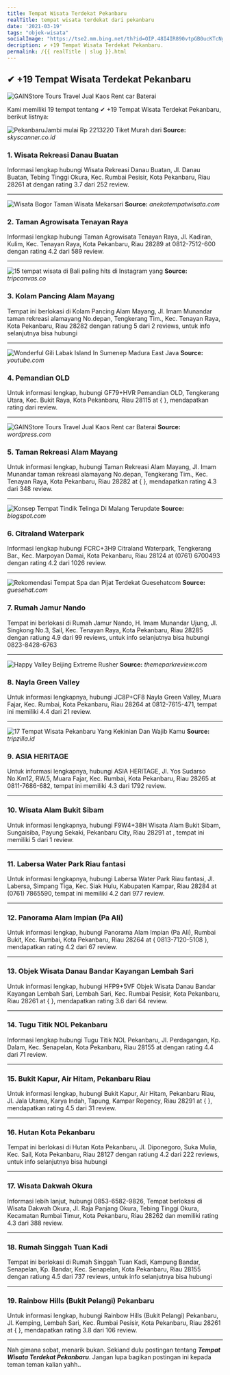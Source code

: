```yaml
---
title: Tempat Wisata Terdekat Pekanbaru
realTitle: tempat wisata terdekat dari pekanbaru
date: '2021-03-19'
tags: "objek-wisata"
socialImage: "https://tse2.mm.bing.net/th?id=OIP.48I4IR890vtpGB0ucKTcNgHaCb&amp;pid=15.1"
decription: ✔ +19 Tempat Wisata Terdekat Pekanbaru.
permalink: /{{ realTitle | slug }}.html
---
```


## ✔ +19 Tempat Wisata Terdekat Pekanbaru

![GAINStore  Tours  Travel Jual Kaos Rent car Baterai ](https://gainstore.files.wordpress.com/2015/01/rental-mobil.jpg?w=1024)



Kami memiliki 19 tempat tentang ✔ +19 Tempat Wisata Terdekat Pekanbaru, berikut listnya:



![PekanbaruJambi mulai Rp 2213220  Tiket Murah dari ](https://tse1.mm.bing.net/th?id=OIP.3v6mEQsHHsIw5uLvsvHI6AHaHi&amp;pid=15.1)
**Source:** _skyscanner.co.id_


### 1. Wisata Rekreasi Danau Buatan



Informasi lengkap hubungi Wisata Rekreasi Danau Buatan, Jl. Danau Buatan, Tebing Tinggi Okura, Kec. Rumbai Pesisir, Kota Pekanbaru, Riau 28261 at  dengan rating 3.7 dari 252 review.

---


![Wisata Bogor  Taman Wisata Mekarsari](https://tse4.mm.bing.net/th?id=OIP.BLxn_5wmSyuPNnrFQT8yzwHaE8&amp;pid=15.1)
**Source:** _anekatempatwisata.com_


### 2. Taman Agrowisata Tenayan Raya



Informasi lengkap hubungi Taman Agrowisata Tenayan Raya, Jl. Kadiran, Kulim, Kec. Tenayan Raya, Kota Pekanbaru, Riau 28289 at 0812-7512-600 dengan rating 4.2 dari 589 review.

---


![15 tempat wisata di Bali paling hits di Instagram yang ](https://tse4.mm.bing.net/th?id=OIP.kok35cXExoMekhnmVh6M8gHaD4&amp;pid=15.1)
**Source:** _tripcanvas.co_


### 3. Kolam Pancing Alam Mayang



Tempat ini berlokasi di Kolam Pancing Alam Mayang, Jl. Imam Munandar taman rekreasi alamayang No.depan, Tengkerang Tim., Kec. Tenayan Raya, Kota Pekanbaru, Riau 28282 dengan ratiung 5 dari 2 reviews, untuk info selanjutnya bisa hubungi 

---


![Wonderful Gili Labak Island In Sumenep Madura  East Java ](https://tse2.mm.bing.net/th?id=OIP.KIr4TtmsZl-vEBXel6_mSQHaEK&amp;pid=15.1)
**Source:** _youtube.com_


### 4. Pemandian OLD



Untuk informasi lengkap, hubungi GF79+HVR Pemandian OLD, Tengkerang Utara, Kec. Bukit Raya, Kota Pekanbaru, Riau 28115 at {  }, mendapatkan rating  dari  review.

---


![GAINStore  Tours  Travel Jual Kaos Rent car Baterai ](https://tse4.mm.bing.net/th?id=OIP.Cb6Rw07q8x1hDYtQcZyKlgAAAA&amp;pid=15.1)
**Source:** _wordpress.com_


### 5. Taman Rekreasi Alam Mayang



Untuk informasi lengkap, hubungi Taman Rekreasi Alam Mayang, Jl. Imam Munandar taman rekreasi alamayang No.depan, Tengkerang Tim., Kec. Tenayan Raya, Kota Pekanbaru, Riau 28282 at {  }, mendapatkan rating 4.3 dari 348 review.

---


![Konsep Tempat Tindik Telinga Di Malang Terupdate](https://tse3.mm.bing.net/th?id=OIP.D3XtvC1BmmP0dgfwImyTLAHaD4&amp;pid=15.1)
**Source:** _blogspot.com_


### 6. Citraland Waterpark



Informasi lengkap hubungi FCRC+3H9 Citraland Waterpark, Tengkerang Bar., Kec. Marpoyan Damai, Kota Pekanbaru, Riau 28124 at (0761) 6700493 dengan rating 4.2 dari 1026 review.

---


![Rekomendasi Tempat Spa dan Pijat Terdekat  Guesehatcom](https://tse1.mm.bing.net/th?id=OIP.Dg5R_vCxL1YNZlmva93LngHaHa&amp;pid=15.1)
**Source:** _guesehat.com_


### 7. Rumah Jamur Nando



Tempat ini berlokasi di Rumah Jamur Nando, H. Imam Munandar Ujung, Jl. Singkong No.3, Sail, Kec. Tenayan Raya, Kota Pekanbaru, Riau 28285 dengan ratiung 4.9 dari 99 reviews, untuk info selanjutnya bisa hubungi 0823-8428-6763

---


![Happy Valley Beijing  Extreme Rusher](https://tse2.mm.bing.net/th?id=OIP.evgKZTXnAt22m3O4zisUVwHaE5&amp;pid=15.1)
**Source:** _themeparkreview.com_


### 8. Nayla Green Valley



Untuk informasi lengkapnya, hubungi JC8P+CF8 Nayla Green Valley, Muara Fajar, Kec. Rumbai, Kota Pekanbaru, Riau 28264 at 0812-7615-471, tempat ini memiliki 4.4 dari 21 review.

---


![17 Tempat Wisata Pekanbaru Yang Kekinian Dan Wajib Kamu ](https://tse3.mm.bing.net/th?id=OIP.MsbNMpr7-3gS1tm93oTXdQHaFj&amp;pid=15.1)
**Source:** _tripzilla.id_


### 9. ASIA HERITAGE



Untuk informasi lengkapnya, hubungi ASIA HERITAGE, Jl. Yos Sudarso No.Km12, RW.5, Muara Fajar, Kec. Rumbai, Kota Pekanbaru, Riau 28265 at 0811-7686-682, tempat ini memiliki 4.3 dari 1792 review.

---


### 10. Wisata Alam Bukit Sibam



Untuk informasi lengkapnya, hubungi F9W4+38H Wisata Alam Bukit Sibam, Sungaisiba, Payung Sekaki, Pekanbaru City, Riau 28291 at , tempat ini memiliki 5 dari 1 review.

---


### 11. Labersa Water Park Riau fantasi



Untuk informasi lengkapnya, hubungi Labersa Water Park Riau fantasi, Jl. Labersa, Simpang Tiga, Kec. Siak Hulu, Kabupaten Kampar, Riau 28284 at (0761) 7865590, tempat ini memiliki 4.2 dari 977 review.

---


### 12. Panorama Alam Impian (Pa Ali)



Untuk informasi lengkap, hubungi Panorama Alam Impian (Pa Ali), Rumbai Bukit, Kec. Rumbai, Kota Pekanbaru, Riau 28264 at { 0813-7120-5108 }, mendapatkan rating 4.2 dari 67 review.

---


### 13. Objek Wisata Danau Bandar Kayangan Lembah Sari



Untuk informasi lengkap, hubungi HFP9+5VF Objek Wisata Danau Bandar Kayangan Lembah Sari, Lembah Sari, Kec. Rumbai Pesisir, Kota Pekanbaru, Riau 28261 at {  }, mendapatkan rating 3.6 dari 64 review.

---


### 14. Tugu Titik NOL Pekanbaru



Informasi lengkap hubungi Tugu Titik NOL Pekanbaru, Jl. Perdagangan, Kp. Dalam, Kec. Senapelan, Kota Pekanbaru, Riau 28155 at  dengan rating 4.4 dari 71 review.

---


### 15. Bukit Kapur, Air Hitam, Pekanbaru Riau



Untuk informasi lengkap, hubungi Bukit Kapur, Air Hitam, Pekanbaru Riau, Jl. Jala Utama, Karya Indah, Tapung, Kampar Regency, Riau 28291 at {  }, mendapatkan rating 4.5 dari 31 review.

---


### 16. Hutan Kota Pekanbaru



Tempat ini berlokasi di Hutan Kota Pekanbaru, Jl. Diponegoro, Suka Mulia, Kec. Sail, Kota Pekanbaru, Riau 28127 dengan ratiung 4.2 dari 222 reviews, untuk info selanjutnya bisa hubungi 

---


### 17. Wisata Dakwah Okura



Informasi lebih lanjut, hubungi 0853-6582-9826, Tempat berlokasi di Wisata Dakwah Okura, Jl. Raja Panjang Okura, Tebing Tinggi Okura, Kecamatan Rumbai Timur, Kota Pekanbaru, Riau 28262 dan memiliki rating 4.3 dari 388 review.

---


### 18. Rumah Singgah Tuan Kadi



Tempat ini berlokasi di Rumah Singgah Tuan Kadi, Kampung Bandar, Senapelan, Kp. Bandar, Kec. Senapelan, Kota Pekanbaru, Riau 28155 dengan ratiung 4.5 dari 737 reviews, untuk info selanjutnya bisa hubungi 

---


### 19. Rainbow Hills (Bukit Pelangi) Pekanbaru



Untuk informasi lengkap, hubungi Rainbow Hills (Bukit Pelangi) Pekanbaru, Jl. Kemping, Lembah Sari, Kec. Rumbai Pesisir, Kota Pekanbaru, Riau 28261 at {  }, mendapatkan rating 3.8 dari 106 review.

---









Nah gimana sobat, menarik bukan. Sekiand dulu postingan tentang ***Tempat Wisata Terdekat Pekanbaru***. Jangan lupa bagikan postingan ini kepada teman teman kalian yahh..
